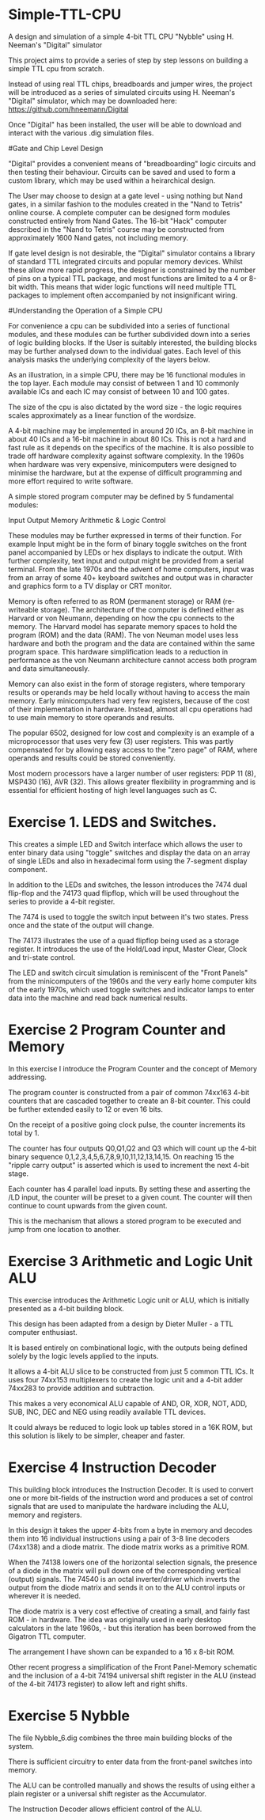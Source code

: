 # Simple-TTL-CPU
A design and simulation of a simple 4-bit TTL CPU "Nybble" using H. Neeman's "Digital" simulator

This project aims to provide a series of step by step lessons on building a simple TTL cpu from scratch.

Instead of using real TTL chips, breadboards and jumper wires, the project will be introduced as a series of simulated circuits using H. Neeman's "Digital" simulator, which may be downloaded here:  https://github.com/hneemann/Digital

Once "Digital" has been installed, the user will be able to download and interact with the various .dig simulation files.

#Gate and Chip Level Design

"Digital" provides a convenient means of "breadboarding" logic circuits and then testing their behaviour. Circuits can be saved and used to form a custom library, which may be used within a heirarchical design.

The User may choose to design at a gate level - using nothing but Nand gates, in a similar fashion to the modules created in the "Nand to Tetris" online course. A complete computer can be designed form modules constructed entirely from Nand Gates.  The 16-bit "Hack" computer described in the "Nand to Tetris" course may be constructed from approximately 1600 Nand gates, not including memory.

If gate level design is not desirable, the "Digital" simulator contains a library of standard TTL integrated circuits and popular memory devices. Whilst these allow more rapid progress, the designer is constrained by the number of pins on a typical TTL package, and most functions are limited to a 4 or 8-bit width. This means that wider logic functions will need multiple TTL packages to implement often accompanied by not insignificant wiring.

#Understanding the Operation of a Simple CPU

For convenience a cpu can be subdivided into a series of functional modules, and these modules can be further subdivided down into a series of logic building blocks. If the User is suitably interested, the building blocks may be further analysed down to the individual gates. Each level of this analysis masks the underlying complexity of the layers below.

As an illustration, in a simple CPU, there may be 16 functional modules in the top layer. Each module may consist of between 1 and 10 commonly available ICs and each IC may consist of between 10 and 100 gates.

The size of the cpu is also dictated by the word size - the logic requires scales approximately as a linear function of the wordsize. 

A 4-bit machine may be implemented in around 20 ICs, an 8-bit machine in about 40 ICs and a 16-bit machine in about 80 ICs. This is not a hard and fast rule as it depends on the specifics of the machine. It is also possible to trade off hardware complexity against software complexity. In the 1960s when hardware was very expensive, minicomputers were designed to minimise the hardware, but at the expense of difficult programming and more effort required to write software.

A simple stored program computer may be defined by 5 fundamental modules:

Input
Output
Memory
Arithmetic & Logic
Control

These modules may be further expressed in terms of their function.  For example Input might be in the form of binary toggle switches on the front panel accompanied by LEDs or hex displays to indicate the output. With further complexity, text input and output might be provided from a serial terminal. From the late 1970s and the advent of home computers, input was from an array of some 40+ keyboard switches and output was in character and graphics form to a TV display or CRT monitor.

Memory is often referred to as ROM (permanent storage) or RAM (re-writeable storage). The architecture of the computer is defined either as Harvard or von Neumann, depending on how the cpu connects to the memory. The Harvard model has separate memory spaces to hold the program (ROM) and the data (RAM). The von Neuman model uses less hardware and both the program and the data are contained within the same program space. This hardware simplification leads to a reduction in performance as the von Neumann architecture cannot access both program and data simultaneously.

Memory can also exist in the form of storage registers, where temporary results or operands may be held locally without having to access the main memory. Early minicomputers had very few registers, because of the cost of their implementation in hardware. Instead, almost all cpu operations had to use main memory to store operands and results. 

The popular 6502, designed for low cost and complexity is an example of a microprocessor that uses very few (3) user registers. This was partly compensated for by allowing easy access to the "zero page" of RAM, where operands and results could be stored conveniently.

Most modern processors have a larger number of user registers:  PDP 11 (8), MSP430 (16), AVR (32). This allows greater flexibility in programming and is essential for efficient hosting of high level languages such as C.  





# Exercise 1. LEDS and Switches.

This creates a simple LED and Switch interface which allows the user to enter binary data using "toggle" switches and display the data on an array of single LEDs and also in hexadecimal form using the 7-segment display component.

In addition to the LEDs and switches, the lesson introduces the 7474 dual flip-flop and the 74173 quad flipflop, which will be used throughout the series to provide a 4-bit register.

The 7474 is used to toggle the switch input between it's two states. Press once and the state of the output will change.

The 74173 illustrates the use of a quad flipflop being used as a storage register. It introduces the use of the Hold/Load input, Master Clear, Clock and tri-state control.

The LED and switch circuit simulation is reminiscent of the "Front Panels" from the minicomputers of the 1960s and the very early home computer kits of the early 1970s, which used toggle switches and indicator lamps to enter data into the machine and read back numerical results.

# Exercise 2 Program Counter and Memory

In this exercise I introduce the Program Counter and the concept of Memory addressing. 

The program counter is constructed from a pair of common 74xx163 4-bit counters that are cascaded together to create an 8-bit counter. This could be further extended easily to 12 or even 16 bits.

On the receipt of a positive going clock pulse, the counter increments its total by 1.

The counter has four outputs Q0,Q1,Q2 and Q3 which will count up the 4-bit binary sequence 0,1,2,3,4,5,6,7,8,9,10,11,12,13,14,15. On reaching 15 the "ripple carry output" is asserted which is used to increment the next 4-bit stage.

Each counter has 4 parallel load inputs. By setting these and asserting the /LD input, the counter will be preset to a given count. The counter will then continue to count upwards from the given count.

This is the mechanism that allows a stored program to be executed and jump from one location to another.

# Exercise 3 Arithmetic and Logic Unit ALU

This exercise introduces the Arithmetic Logic unit or ALU, which is initially presented as a 4-bit building block.

This design has been adapted from a design by Dieter Muller - a TTL computer enthusiast.

It is based entirely on combinational logic, with the outputs being defined solely by the logic levels applied to the inputs.

It allows a 4-bit ALU slice to be constructed from just 5 common TTL ICs. It uses four 74xx153 multiplexers to create the logic unit and a 4-bit adder 74xx283 to provide addition and subtraction.

This makes a very economical ALU capable of AND, OR, XOR, NOT, ADD, SUB, INC, DEC and NEG using readily available TTL devices.

It could always be reduced to logic look up tables stored in a 16K ROM, but this solution is likely to be simpler, cheaper and faster.

# Exercise 4 Instruction Decoder

This building block introduces the Instruction Decoder. It is used to convert one or more bit-fields of the instruction word and produces a set of control signals that are used to manipulate the hardware including the ALU, memory and registers.

In this design it takes the upper 4-bits from a byte in memory and decodes them into 16 individual instructions using a pair of 3-8 line decoders (74xx138) and a diode matrix. The diode matrix works as a primitive ROM.
 
When the 74138 lowers one of the horizontal selection signals, the presence of a diode in the matrix will pull down one of the corresponding vertical (output) signals. The 74540 is an octal inverter/driver which inverts the output from the diode matrix and sends it on to the ALU control inputs or wherever it is needed.
 
The diode matrix is a very cost effective of creating a small, and fairly fast ROM - in hardware. The idea was originally used in early desktop calculators in the late 1960s, - but this iteration has been borrowed from the Gigatron TTL computer.

The arrangement I have shown can be expanded to a 16 x 8-bit ROM.

Other recent progress a simplification of the Front Panel-Memory schematic and the inclusion of a 4-bit 74194 universal shift register in the ALU (instead of the 4-bit 74173 register) to allow left and right shifts.

# Exercise 5 Nybble

The file Nybble_6.dig combines the three main building blocks of the system.

There is sufficient circuitry to enter data from the front-panel switches into memory. 

The ALU can be controlled manually and shows the results of using either a plain register or a universal shift register as the Accumulator.

The Instruction Decoder allows efficient control of the ALU.


 


